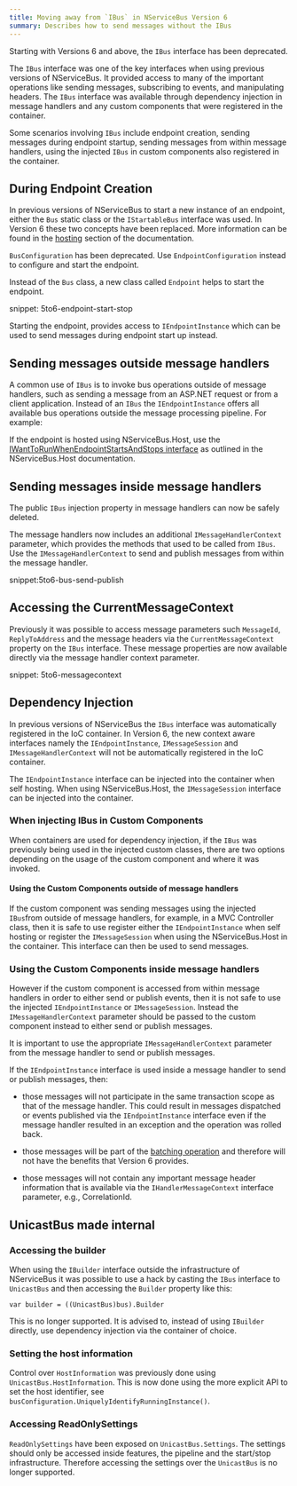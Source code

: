 ```yaml
---
title: Moving away from `IBus` in NServiceBus Version 6
summary: Describes how to send messages without the IBus
---
```


Starting with Versions 6 and above, the `IBus` interface has been deprecated.

The `IBus` interface was one of the key interfaces when using previous versions of NServiceBus. It provided access to many of the important operations like sending messages, subscribing to events, and manipulating headers. The `IBus` interface was available through dependency injection in message handlers and any custom components that were registered in the container. 

Some scenarios involving `IBus` include endpoint creation, sending messages during endpoint startup, sending messages from within message handlers, using the injected `IBus` in custom components also registered in the container. 

## During Endpoint Creation

In previous versions of NServiceBus to start a new instance of an endpoint, either the `Bus` static class or the `IStartableBus` interface was used. In Version 6 these two concepts have been replaced. More information can be found in the [hosting](/nservicebus/hosting/) section of the documentation.

`BusConfiguration` has been deprecated. Use `EndpointConfiguration` instead to configure and start the endpoint. 

Instead of the `Bus` class, a new class called `Endpoint` helps to start the endpoint.

snippet: 5to6-endpoint-start-stop

Starting the endpoint, provides access to `IEndpointInstance` which can be used to send messages during endpoint start up instead.

## Sending messages outside message handlers

A common use of `IBus` is to invoke bus operations outside of message handlers, such as sending a message from an ASP.NET request or from a client application. Instead of an `IBus` the `IEndpointInstance` offers all available bus operations outside the message processing pipeline. For example:

If the endpoint is hosted using NServiceBus.Host, use the [IWantToRunWhenEndpointStartsAndStops interface](/nservicebus/upgrades/host-6to7.md) as outlined in the NServiceBus.Host documentation.

## Sending messages inside message handlers

The public `IBus` injection property in message handlers can now be safely deleted.

The message handlers now includes an additional `IMessageHandlerContext` parameter, which provides the methods that used to be called from `IBus`. Use the `IMessageHandlerContext` to send and publish messages from within the message handler. 

snippet:5to6-bus-send-publish


## Accessing the CurrentMessageContext

Previously it was possible to access message parameters such `MessageId`, `ReplyToAddress` and the message headers via the `CurrentMessageContext` property on the `IBus` interface. These message properties are now available directly via the message handler context parameter.

snippet: 5to6-messagecontext


## Dependency Injection

In previous versions of NServiceBus the `IBus` interface was automatically registered in the IoC container. In Version 6, the new context aware interfaces namely the `IEndpointInstance`, `IMessageSession` and `IMessageHandlerContext` will not be automatically registered in the IoC container. 

The `IEndpointInstance` interface can be injected into the container when self hosting. When using NServiceBus.Host, the `IMessageSession` interface can be injected into the container.

### When injecting IBus in Custom Components

When containers are used for dependency injection, if the `IBus` was previously being used in the injected custom classes, there are two options depending on the usage of the custom component and where it was invoked.

#### Using the Custom Components outside of message handlers

If the custom component was sending messages using the injected `IBus`from outside of message handlers, for example, in a MVC Controller class, then it is safe to use register either the `IEndpointInstance` when self hosting or register the `IMessageSession` when using the NServiceBus.Host in the container. This interface can then be used to send messages. 


### Using the Custom Components inside message handlers

However if the custom component is accessed from within message handlers in order to either send or publish events, then it is not safe to use the injected `IEndpointInstance` or `IMessageSession`. Instead the `IMessageHandlerContext` parameter should be passed to the custom component instead to either send or publish messages.  

It is important to use the appropriate `IMessageHandlerContext` parameter from the message handler to send or publish messages.

If the `IEndpointInstance` interface is used inside a message handler to send or publish messages, then:

- those messages will not participate in the same transaction scope as that of the message handler. This could result in messages dispatched or events published via the `IEndpointInstance` interface even if the message handler resulted in an exception and the operation was rolled back.

- those messages will be part of the [batching operation](/nservicebus/messaging/batched-dispatch.md) and therefore will not have the benefits that Version 6 provides.

- those messages will not contain any important message header information that is available via the `IHandlerMessageContext` interface parameter, e.g., CorrelationId.  


## UnicastBus made internal


### Accessing the builder

When using the `IBuilder` interface outside the infrastructure of NServiceBus it was possible to use a hack by casting the `IBus` interface to `UnicastBus` and then accessing the `Builder` property like this:

    var builder = ((UnicastBus)bus).Builder

This is no longer supported. It is advised to, instead of using `IBuilder` directly, use dependency injection via the container of choice.


### Setting the host information

Control over `HostInformation` was previously done using `UnicastBus.HostInformation`. This is now done using the more explicit API to set the host identifier, see `busConfiguration.UniquelyIdentifyRunningInstance()`.


### Accessing ReadOnlySettings

`ReadOnlySettings` have been exposed on `UnicastBus.Settings`. The settings should only be accessed inside features, the pipeline and the start/stop infrastructure. Therefore accessing the settings over the `UnicastBus` is no longer supported.
